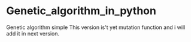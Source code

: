 # Genetic_algorithm_in_python
Genetic algorithm simple
This version is't yet mutation function and i will add it in next version.
